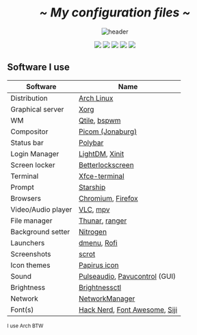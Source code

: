  <!-- HEADERS -->
 <h1 align="center">
  <b> 
   <i>
    ~ My configuration files ~
   </i>
  </b>
</h1>
 
<!-- HEADER PICTURE -->
<div align="center">
 
   ![header](https://user-images.githubusercontent.com/81623530/171997410-58afe886-d3db-4e91-ba84-53a7f6da8584.png)

</div>

  <!-- BADGES-->
<div align="center">
  <img src="https://img.shields.io/github/stars/slash071/Linux"> 
  <img src="https://img.shields.io/github/license/slash071/Linux?color=purple">
  <img src="https://img.shields.io/badge/Linux-%F0%9F%90%A7-yellow">
  <img src="https://img.shields.io/github/repo-size/slash071/Linux?color=cyan">
  <img src="https://img.shields.io/github/last-commit/slash071/Linux"> 
</div>

<!--LIST -->
## Software I use
|Software		| Name                                                                                                               |
|-----------------------|-------------------------------------------------------------------------------------------------------|
| Distribution		|  [Arch Linux](https://archlinux.org/)  |
| Graphical server  |  [Xorg](https://www.x.org/wiki/)  |
| WM			|  [Qtile](https://wiki.archlinux.org/title/Qtile), [bspwm](https://wiki.archlinux.org/title/Bspwm)  |
| Compositor		|  [Picom (Jonaburg)](https://github.com/jonaburg/picom)  |
| Status bar		|  [Polybar](https://github.com/polybar/polybar)  |
| Login Manager		|  [LightDM](https://wiki.archlinux.org/title/LightDM), [Xinit](https://wiki.archlinux.org/title/Xinit)  |
| Screen locker		|  [Betterlockscreen](https://github.com/betterlockscreen/betterlockscreen)  |
| Terminal  |  [Xfce-terminal](https://docs.xfce.org/apps/terminal/start)  |
| Prompt		|  [Starship](https://starship.rs/)  |
| Browsers		|  [Chromium](https://www.chromium.org/chromium-projects/), [Firefox](https://www.mozilla.org/en-US/firefox/new/)  |
| Video/Audio player	|  [VLC](https://www.videolan.org/vlc/), [mpv](https://wiki.archlinux.org/title/Mpv)  |
| File manager  |  [Thunar](https://wiki.archlinux.org/title/thunar), [ranger](https://github.com/ranger/ranger)  |
| Background setter	|  [Nitrogen](https://wiki.archlinux.org/title/Nitrogen)  |
| Launchers		|  [dmenu](https://tools.suckless.org/dmenu/), [Rofi](https://wiki.archlinux.org/title/Rofi)  |
| Screenshots		|  [scrot](https://github.com/resurrecting-open-source-projects/scrot)  |
| Icon themes		|  [Papirus icon](https://github.com/PapirusDevelopmentTeam/papirus-icon-theme)  |
| Sound			|  [Pulseaudio](https://wiki.archlinux.org/title/PulseAudio), [Pavucontrol](https://github.com/pulseaudio/pavucontrol) (GUI)  |
| Brightness  |  [Brightnessctl](https://github.com/Hummer12007/brightnessctl)  |
| Network		|  [NetworkManager](https://wiki.archlinux.org/title/NetworkManager)  |
| Font(s)  |  [Hack Nerd](https://github.com/ryanoasis/nerd-fonts), [Font Awesome](https://fontawesome.com/), [Siji](https://github.com/stark/siji)  |

<sub> I use Arch BTW </sub>
